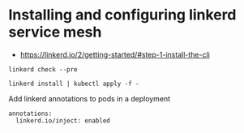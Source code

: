 # Installing and configuring linkerd service mesh

* https://linkerd.io/2/getting-started/#step-1-install-the-cli

```
linkerd check --pre
```

```
linkerd install | kubectl apply -f -
```

Add linkerd annotations to pods in a deployment
```
annotations:
  linkerd.io/inject: enabled
```

